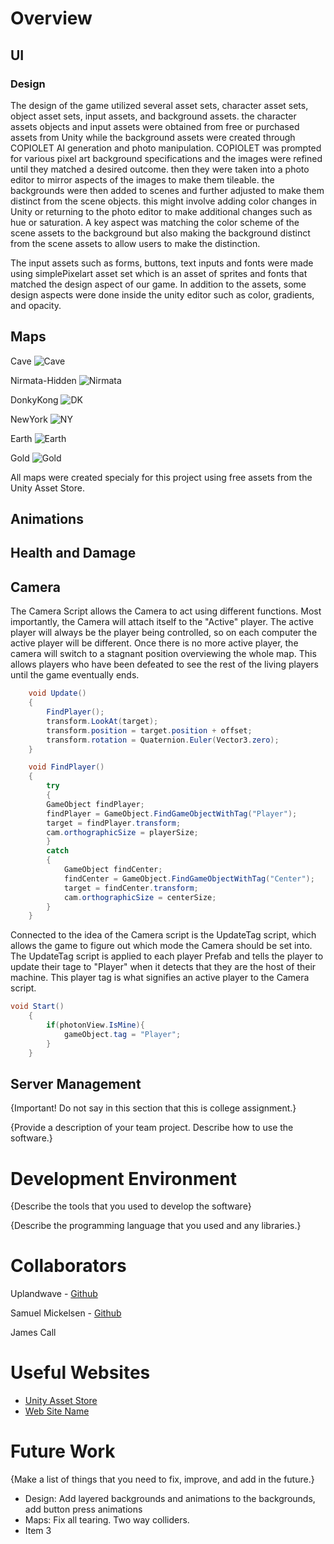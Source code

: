 # Overview

## UI

### Design
The design of the game utilized several asset sets, character asset sets, object asset sets, input assets, and background assets. the character assets objects and input assets were obtained from free or purchased assets from Unity while the background assets were created through COPIOLET AI generation and photo manipulation. COPIOLET was prompted for various pixel art background specifications and the images were refined until they matched a desired outcome. then they were taken into a photo editor to mirror aspects of the images to make them tileable. the backgrounds were then added to scenes and further adjusted to make them distinct from the scene objects. this might involve adding color changes in Unity or returning to the photo editor to make additional changes such as hue or saturation. A key aspect was matching the color scheme of the scene assets to the background but also making the background distinct from the scene assets to allow users to make the distinction. 

The input assets such as forms, buttons, text inputs and fonts were made using simplePixelart asset set which is an asset of sprites and fonts that matched the design aspect of our game. In addition to the assets, some design aspects were done inside the unity editor such as color, gradients, and opacity. 

## Maps
Cave
![Cave](./images/Cave.png)

Nirmata-Hidden
![Nirmata](./images/Nirmata.png)

DonkyKong 
![DK](./images/DK.png)

NewYork
![NY](./images/NewYork.png)

Earth
![Earth](./images/Earth.png)

Gold
![Gold](./images/Gold.png)

All maps were created specialy for this project using free assets from the Unity Asset Store. 

## Animations

## Health and Damage

## Camera

The Camera Script allows the Camera to act using different functions.  Most importantly, the Camera will attach itself to the "Active" player.  The active player will always be the player being controlled, so on each computer the active player will be different.  Once there is no more active player, the camera will switch to a stagnant position overviewing the whole map.  This allows players who have been defeated to see the rest of the living players until the game eventually ends.

```C#
    void Update()
    {
        FindPlayer();
        transform.LookAt(target);
        transform.position = target.position + offset;
        transform.rotation = Quaternion.Euler(Vector3.zero);
    }

    void FindPlayer()
    {
        try
        {
        GameObject findPlayer;
        findPlayer = GameObject.FindGameObjectWithTag("Player");     
        target = findPlayer.transform;
        cam.orthographicSize = playerSize;
        }
        catch
        {
            GameObject findCenter;
            findCenter = GameObject.FindGameObjectWithTag("Center");  
            target = findCenter.transform;
            cam.orthographicSize = centerSize;  
        }
    }

```

Connected to the idea of the Camera script is the UpdateTag script, which allows the game to figure out which mode the Camera should be set into.  The UpdateTag script is applied to each player Prefab and tells the player to update their tage to "Player" when it detects that they are the host of their machine.  This player tag is what signifies an active player to the Camera script.

```C#
void Start()
    {
        if(photonView.IsMine){
            gameObject.tag = "Player";
        }
    }
```

## Server Management

{Important!  Do not say in this section that this is college assignment.}

{Provide a description of your team project.  Describe how to use the software.}

# Development Environment

{Describe the tools that you used to develop the software}

{Describe the programming language that you used and any libraries.}

# Collaborators

Uplandwave - [Github](https://github.com/uplandwave)

Samuel Mickelsen - [Github](https://github.com/Sammickelsen)

James Call

# Useful Websites

* [Unity Asset Store](https://assetstore.unity.com/)
* [Web Site Name](http://url.link.goes.here)

# Future Work

{Make a list of things that you need to fix, improve, and add in the future.}
* Design: Add layered backgrounds and animations to the backgrounds, add button press animations
* Maps: Fix all tearing. Two way colliders.
* Item 3

